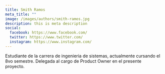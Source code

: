 ```yaml
---
title: Smith Ramos
meta_title: ""
image: /images/authors/smith-ramos.jpg
description: this is meta description
social:
  facebook: https://www.facebook.com/
  twitter: https://www.twitter.com/
  instagram: https://www.instagram.com/
---
```


Estudiante de la carrera de ingenieria de sistemas, actualmente cursando el 8vo semestre. Delegada al cargo de Product Owner en el presente proyecto.